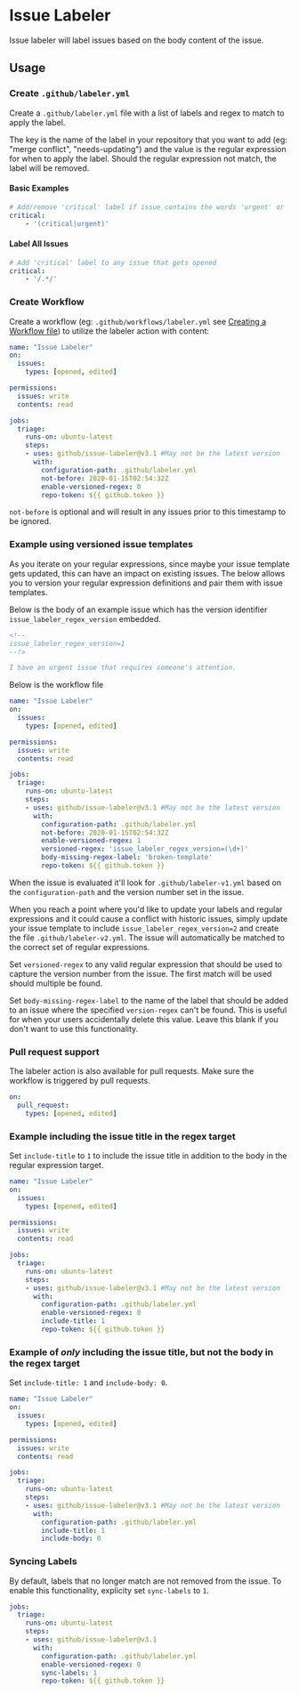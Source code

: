 # Issue Labeler

Issue labeler will label issues based on the body content of the issue.

## Usage

### Create `.github/labeler.yml`

Create a `.github/labeler.yml` file with a list of labels and regex to match to apply the label.

The key is the name of the label in your repository that you want to add (eg: "merge conflict", "needs-updating") and the value is the regular expression for when to apply the label. Should the regular expression not match, the label will be removed.

#### Basic Examples

```yml
# Add/remove 'critical' label if issue contains the words 'urgent' or 'critical'
critical:
    - '(critical|urgent)'
```

#### Label All Issues

```yml
# Add 'critical' label to any issue that gets opened
critical:
    - '/.*/'
```

### Create Workflow

Create a workflow (eg: `.github/workflows/labeler.yml` see [Creating a Workflow file](https://help.github.com/en/articles/configuring-a-workflow#creating-a-workflow-file)) to utilize the labeler action with content:

```yml
name: "Issue Labeler"
on:
  issues:
    types: [opened, edited]

permissions:
  issues: write
  contents: read

jobs:
  triage:
    runs-on: ubuntu-latest
    steps:
    - uses: github/issue-labeler@v3.1 #May not be the latest version
      with:
        configuration-path: .github/labeler.yml
        not-before: 2020-01-15T02:54:32Z
        enable-versioned-regex: 0
        repo-token: ${{ github.token }}
```

`not-before` is optional and will result in any issues prior to this timestamp to be ignored.

### Example using versioned issue templates

As you iterate on your regular expressions, since maybe your issue template gets updated, this can have an impact on existing issues. The below allows you to version your regular expression definitions and pair them with issue templates.

Below is the body of an example issue which has the version identifier `issue_labeler_regex_version` embedded.

```md
<!--
issue_labeler_regex_version=1
--!>

I have an urgent issue that requires someone's attention.
```

Below is the workflow file

```yml
name: "Issue Labeler"
on:
  issues:
    types: [opened, edited]

permissions:
  issues: write
  contents: read

jobs:
  triage:
    runs-on: ubuntu-latest
    steps:
    - uses: github/issue-labeler@v3.1 #May not be the latest version
      with:
        configuration-path: .github/labeler.yml
        not-before: 2020-01-15T02:54:32Z
        enable-versioned-regex: 1
        versioned-regex: 'issue_labeler_regex_version=(\d+)'
        body-missing-regex-label: 'broken-template'
        repo-token: ${{ github.token }}
```

When the issue is evaluated it'll look for `.github/labeler-v1.yml` based on the `configuration-path` and the version number set in the issue.

When you reach a point where you'd like to update your labels and regular expressions and it could cause a conflict with historic issues, simply update your issue template to include `issue_labeler_regex_version=2` and create the file `.github/labeler-v2.yml`. The issue will automatically be matched to the correct set of regular expressions.

Set `versioned-regex` to any valid regular expression that should be used to capture the version number from the issue. The first match will be used should multiple be found.

Set `body-missing-regex-label` to the name of the label that should be added to an issue where the specified `version-regex` can't be found. This is useful for when your users accidentally delete this value. Leave this blank if you don't want to use this functionality.

### Pull request support

The labeler action is also available for pull requests. Make sure the workflow is triggered by pull requests.

```yml
on:
  pull_request:
    types: [opened, edited]
```

### Example including the issue title in the regex target

Set `include-title` to `1` to include the issue title in addition to the body in the regular expression target.

```yml
name: "Issue Labeler"
on:
  issues:
    types: [opened, edited]

permissions:
  issues: write
  contents: read

jobs:
  triage:
    runs-on: ubuntu-latest
    steps:
    - uses: github/issue-labeler@v3.1 #May not be the latest version
      with:
        configuration-path: .github/labeler.yml
        enable-versioned-regex: 0
        include-title: 1
        repo-token: ${{ github.token }}
```

### Example of *only* including the issue title, but not the body in the regex target

Set `include-title: 1` and `include-body: 0`.

```yml
name: "Issue Labeler"
on:
  issues:
    types: [opened, edited]

permissions:
  issues: write
  contents: read

jobs:
  triage:
    runs-on: ubuntu-latest
    steps:
    - uses: github/issue-labeler@v3.1 #May not be the latest version
      with:
        configuration-path: .github/labeler.yml
        include-title: 1
        include-body: 0
```

### Syncing Labels

By default, labels that no longer match are not removed from the issue. To enable this functionality, explicity
set `sync-labels` to `1`.

```yml
jobs:
  triage:
    runs-on: ubuntu-latest
    steps:
    - uses: github/issue-labeler@v3.1
      with:
        configuration-path: .github/labeler.yml
        enable-versioned-regex: 0
        sync-labels: 1
        repo-token: ${{ github.token }}
```

